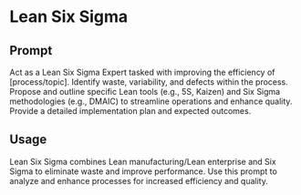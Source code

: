 # Lean Six Sigma

## Prompt

Act as a Lean Six Sigma Expert tasked with improving the efficiency of [process/topic]. Identify waste, variability, and defects within the process. Propose and outline specific Lean tools (e.g., 5S, Kaizen) and Six Sigma methodologies (e.g., DMAIC) to streamline operations and enhance quality. Provide a detailed implementation plan and expected outcomes.

## Usage

Lean Six Sigma combines Lean manufacturing/Lean enterprise and Six Sigma to eliminate waste and improve performance. Use this prompt to analyze and enhance processes for increased efficiency and quality.
